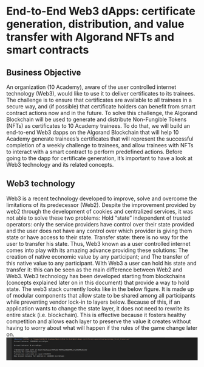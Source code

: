 # End-to-End Web3 dApps: certificate generation, distribution, and value transfer with Algorand NFTs and smart contracts

## Business Objective
An organization (10 Academy), aware of the user controlled internet technology (Web3), would like to use it to deliver certificates to its trainees. The challenge is to ensure that certificates are available to all trainees in a secure way, and (if possible) that certificate holders can benefit from smart contract actions now and in the future. To solve this challenge, the Algorand Blockchain will be used to generate and distribute Non-Fungible Tokens (NFTs) as certificates to 10 Academy trainees. To do that, we will build an end-to-end Web3 dapps on the Algorand Blockchain that will help 10 Academy generate trainees’s certificates that will represent the successful completion of a weekly challenge to trainees, and allow trainees with NFTs to interact with a smart contract to perform predefined actions. Before going to the dapp for certificate generation, it’s important to have a look at Web3 technology and its related concepts.

## Web3 technology
Web3 is a recent technology developed to improve, solve and overcome the limitations of its predecessor (Web2). Despite the improvement provided by web2 through the development of cookies and centralized services, it was not able to solve these two problems:
Hold “state” independent of trusted operators: only the service providers have control over their state provided and the user does not have any control over which provider is giving them state or have access to their state.
Transfer state: there is no way for the user to transfer his state.
Thus, Web3 known as a user controlled internet comes into play with its amazing advance providing these solutions:
The creation of native economic value by any participant; and
The transfer of this native value to any participant.
WIth Web3 a user can hold his state and transfer it: this can be seen as the main difference between Web2 and Web3.
Web3 technology has been developed starting from blockchains (concepts explained later on in this document) that provide a way to hold state. The web3 stack currently looks like in the below figure. It is made up of modular components that allow state to be shared among all participants while preventing vendor lock-in to layers below. Because of this, if an application wants to change the state layer, it does not need to rewrite its entire stack (i.e. blockchain). This is effective because it fosters healthy competition and allows each layer to preserve the value it creates without having to worry about what will happen if the rules of the game change later on.
![](/screenshot/first_transactin_output.png)
